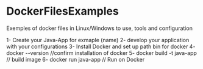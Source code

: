 # DockerFilesExamples
Exemples of docker files in Linux/Windows to use, tools and configuration

1- Create  your Java-App for exmaple (name)
2- develop your application with your configurations
3- Install Docker  and set up  path bin for docker
4- docker --version //confirm  installation of docker
5- docker build -t java-app // build image 
6- docker run java-app // Run on Docker 
